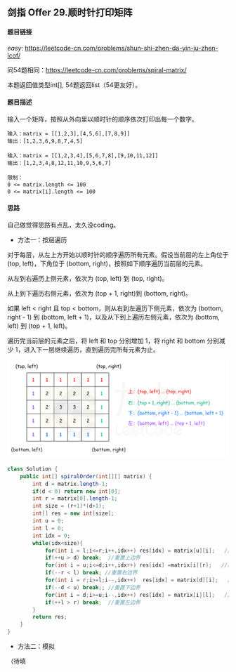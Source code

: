 ## 剑指 Offer 29.顺时针打印矩阵

#### 题目链接

*easy*: https://leetcode-cn.com/problems/shun-shi-zhen-da-yin-ju-zhen-lcof/ 

同54题相同：https://leetcode-cn.com/problems/spiral-matrix/

本题返回值类型int[], 54题返回list（54更友好）。

#### 题目描述

输入一个矩阵，按照从外向里以顺时针的顺序依次打印出每一个数字。

```
输入：matrix = [[1,2,3],[4,5,6],[7,8,9]]
输出：[1,2,3,6,9,8,7,4,5]

输入：matrix = [[1,2,3,4],[5,6,7,8],[9,10,11,12]]
输出：[1,2,3,4,8,12,11,10,9,5,6,7]

限制：
0 <= matrix.length <= 100
0 <= matrix[i].length <= 100
```

#### 思路

自己做觉得思路有点乱，太久没coding。

- 方法一：按层遍历

对于每层，从左上方开始以顺时针的顺序遍历所有元素。假设当前层的左上角位于 (top, left)，下角位于 (bottom, right)，按照如下顺序遍历当前层的元素。

从左到右遍历上侧元素，依次为 (top, left) 到 (top, right)。

从上到下遍历右侧元素，依次为 (top + 1, right)到 (bottom, right)。

如果 left < right 且 top < bottom，则从右到左遍历下侧元素，依次为 (bottom, right - 1) 到 (bottom, left + 1)，以及从下到上遍历左侧元素，依次为 (bottom, left) 到 (top + 1, left)。

遍历完当前层的元素之后，将 left 和 top 分别增加 1，将 right 和 bottom 分别减少 1，进入下一层继续遍历，直到遍历完所有元素为止。

<img src="./img/29.png" alt="image-20210110000912799" style="zoom:67%;" />

```java
class Solution {
    public int[] spiralOrder(int[][] matrix) {
        int d = matrix.length-1;
        if(d < 0) return new int[0];
        int r = matrix[0].length-1;
        int size = (r+1)*(d+1);
        int[] res = new int[size];
        int u = 0;
        int l = 0;
        int idx = 0;
        while(idx<size){
            for(int i = l;i<=r;i++,idx++) res[idx] = matrix[u][i];   //向右
            if(++u > d) break;  //重置上边界
            for(int i = u;i<=d;i++,idx++) res[idx] =matrix[i][r];   //向下
            if(--r < l) break; //重置右边界
            for(int i = r;i>=l;i--,idx++)  res[idx] = matrix[d][i];   //向左
            if(--d < u) break;; //重置下边界
            for(int i = d;i>=u;i--,idx++) res[idx] = matrix[i][l];   //向上
            if(++l > r) break;  //重置左边界
        }
        return res;
    }
}
```

- 方法二：模拟

（待填

